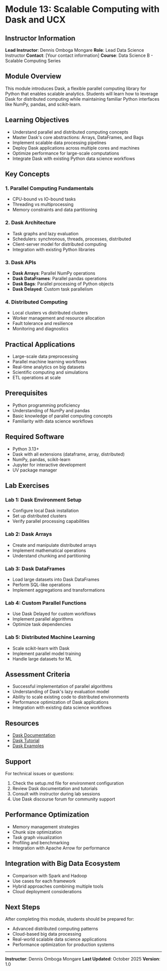 # Module 13: Scalable Computing with Dask and UCX

## Instructor Information
**Lead Instructor**: Dennis Omboga Mongare
**Role**: Lead Data Science Instructor
**Contact**: [Your contact information]
**Course**: Data Science B - Scalable Computing Series

## Module Overview

This module introduces Dask, a flexible parallel computing library for Python that enables scalable analytics. Students will learn how to leverage Dask for distributed computing while maintaining familiar Python interfaces like NumPy, pandas, and scikit-learn.

## Learning Objectives

- Understand parallel and distributed computing concepts
- Master Dask's core abstractions: Arrays, DataFrames, and Bags
- Implement scalable data processing pipelines
- Deploy Dask applications across multiple cores and machines
- Optimize performance for large-scale computations
- Integrate Dask with existing Python data science workflows

## Key Concepts

### 1. Parallel Computing Fundamentals
- CPU-bound vs IO-bound tasks
- Threading vs multiprocessing
- Memory constraints and data partitioning

### 2. Dask Architecture
- Task graphs and lazy evaluation
- Schedulers: synchronous, threads, processes, distributed
- Client-server model for distributed computing
- Integration with existing Python libraries

### 3. Dask APIs
- **Dask Arrays**: Parallel NumPy operations
- **Dask DataFrames**: Parallel pandas operations
- **Dask Bags**: Parallel processing of Python objects
- **Dask Delayed**: Custom task parallelism

### 4. Distributed Computing
- Local clusters vs distributed clusters
- Worker management and resource allocation
- Fault tolerance and resilience
- Monitoring and diagnostics

## Practical Applications

- Large-scale data preprocessing
- Parallel machine learning workflows
- Real-time analytics on big datasets
- Scientific computing and simulations
- ETL operations at scale

## Prerequisites

- Python programming proficiency
- Understanding of NumPy and pandas
- Basic knowledge of parallel computing concepts
- Familiarity with data science workflows

## Required Software

- Python 3.13+
- Dask with all extensions (dataframe, array, distributed)
- NumPy, pandas, scikit-learn
- Jupyter for interactive development
- UV package manager

## Lab Exercises

### Lab 1: Dask Environment Setup
- Configure local Dask installation
- Set up distributed clusters
- Verify parallel processing capabilities

### Lab 2: Dask Arrays
- Create and manipulate distributed arrays
- Implement mathematical operations
- Understand chunking and partitioning

### Lab 3: Dask DataFrames
- Load large datasets into Dask DataFrames
- Perform SQL-like operations
- Implement aggregations and transformations

### Lab 4: Custom Parallel Functions
- Use Dask Delayed for custom workflows
- Implement parallel algorithms
- Optimize task dependencies

### Lab 5: Distributed Machine Learning
- Scale scikit-learn with Dask
- Implement parallel model training
- Handle large datasets for ML

## Assessment Criteria

- Successful implementation of parallel algorithms
- Understanding of Dask's lazy evaluation model
- Ability to scale existing code to distributed environments
- Performance optimization of Dask applications
- Integration with existing data science workflows

## Resources

- [Dask Documentation](https://docs.dask.org/)
- [Dask Tutorial](https://tutorial.dask.org/)
- [Dask Examples](https://examples.dask.org/)

## Support

For technical issues or questions:
1. Check the setup.md file for environment configuration
2. Review Dask documentation and tutorials
3. Consult with instructor during lab sessions
4. Use Dask discourse forum for community support

## Performance Optimization

- Memory management strategies
- Chunk size optimization
- Task graph visualization
- Profiling and benchmarking
- Integration with Apache Arrow for performance

## Integration with Big Data Ecosystem

- Comparison with Spark and Hadoop
- Use cases for each framework
- Hybrid approaches combining multiple tools
- Cloud deployment considerations

## Next Steps

After completing this module, students should be prepared for:
- Advanced distributed computing patterns
- Cloud-based big data processing
- Real-world scalable data science applications
- Performance optimization for production systems

---

**Instructor**: Dennis Omboga Mongare
**Last Updated**: October 2025
**Version**: 1.0